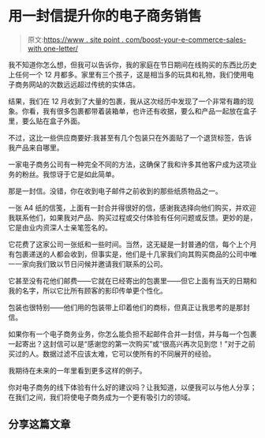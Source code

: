 # 用一封信提升你的电子商务销售

> 原文:[https://www . site point . com/boost-your-e-commerce-sales-with one-letter/](https://www.sitepoint.com/boost-your-e-commerce-sales-with-one-letter/)

我不知道你怎么想，但我可以告诉你，我的家庭在节日期间在线购买的东西比历史上任何一个 12 月都多。家里有三个孩子，这是相当多的玩具和礼物，我们使用电子商务网站的次数远远超过传统的实体店。

结果，我们在 12 月收到了大量的包裹，我从这次经历中发现了一个非常有趣的现象。你看，我有很多包裹都带着装箱单，也许还有收据，要么和产品一起放在盒子里，要么贴在盒子外面。

不过，这比一些供应商要好:我甚至有几个包装只在外面贴了一个退货标签，告诉我产品来自哪里。

一家电子商务公司有一种完全不同的方法，这确保了我和许多其他客户成为这项业务的粉丝。我惊讶于它是如此简单。

那是一封信。没错，你在收到电子邮件之前收到的那些纸质物品之一。

一张 A4 纸的信笺，上面有一封合并得很好的信，感谢我选择向他们购买，并欢迎我联系他们，如果我对产品、购买过程或交付体验有任何问题或反馈。更妙的是，它是由业内资深人士亲笔签名的。

它花费了这家公司一张纸和一些时间。当然，这无疑是一封普通的信，每个上个月有包裹递送的人都会收到，但事实是，他们是十几家我们向其购买商品的公司中唯一一家向我们致以节日问候并邀请我们联系的公司。

它甚至没有花他们邮费——它就在已经寄出的包裹里——但它上面有当天的日期和我的名字，所以它比所有顾客的影印传单更个性化。

包装也很特别——他们用的包装带上印着他们的商标，但真正让我思考的是那封信。

如果你有一个电子商务业务，你怎么能负担不起邮件合并一封信，并与每一个包裹一起寄出？这封信可以是“感谢您的第一次购买”或“很高兴再次见到您！”对于之前买过的人。数据过滤不应该太难，它可以使所有的不同展开的经验。

我期待在未来的一年里看到更多这样的例子。

你对电子商务的线下体验有什么好的建议吗？让我知道，以便我可以与他人分享；在我们之间，我们将使电子商务成为一个更有吸引力的领域。

## 分享这篇文章